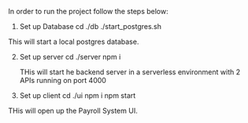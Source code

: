 In order to run the project follow the steps below:

1. Set up Database
    cd ./db
    ./start_postgres.sh

  This will start a local postgres database.

2. Set up server
    cd ./server
    npm i



    THis will start he backend server in a serverless environment with 2 APIs running on port 4000

3. Set up client
    cd ./ui
    npm i
    npm start

  THis will open up the Payroll System UI.